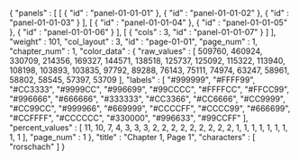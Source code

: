 {
  "panels" : [
    [
      {
        "id" : "panel-01-01-01"
      },
      {
        "id" : "panel-01-01-02"
      },
      {
        "id" : "panel-01-01-03"
      }
    ],
    [
      {
        "id" : "panel-01-01-04"
      },
      {
        "id" : "panel-01-01-05"
      },
      {
        "id" : "panel-01-01-06"
      }
    ],
    [
      {
        "cols" : 3,
        "id" : "panel-01-01-07"
      }
    ]
  ],
  "weight" : 101,
  "col_layout" : 3,
  "id" : "page-01-01",
  "page_num" : 1,
  "chapter_num" : 1,
  "color_data" : {
    "raw_values" : [
      509760,
      460924,
      330709,
      214356,
      169327,
      144571,
      138518,
      125737,
      125092,
      115322,
      113940,
      108198,
      103893,
      103835,
      97792,
      89288,
      76143,
      75111,
      74974,
      63247,
      58961,
      58802,
      58545,
      57397,
      53709
    ],
    "labels" : [
      "#999999",
      "#FFFF99",
      "#CC3333",
      "#9999CC",
      "#996699",
      "#99CCCC",
      "#FFFFCC",
      "#FFCC99",
      "#996666",
      "#666666",
      "#333333",
      "#CC3366",
      "#CC6666",
      "#CC9999",
      "#CC99CC",
      "#999966",
      "#669999",
      "#CCCCFF",
      "#CCCC99",
      "#666699",
      "#CCFFFF",
      "#CCCCCC",
      "#330000",
      "#996633",
      "#99CCFF"
    ],
    "percent_values" : [
      11,
      10,
      7,
      4,
      3,
      3,
      3,
      2,
      2,
      2,
      2,
      2,
      2,
      2,
      2,
      2,
      1,
      1,
      1,
      1,
      1,
      1,
      1,
      1,
      1
    ],
    "page_num" : 1
  },
  "title" : "Chapter 1, Page 1",
  "characters" : [
    "rorschach"
  ]
}
